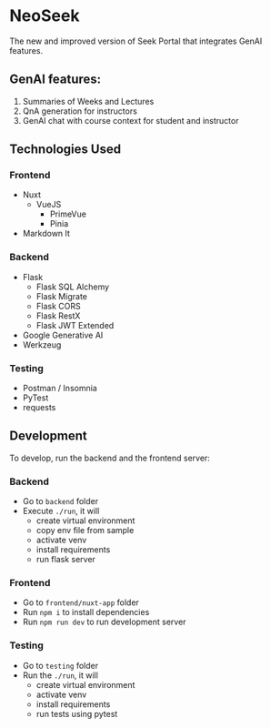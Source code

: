 # NeoSeek

The new and improved version of Seek Portal that integrates GenAI features.

## GenAI features:

1. Summaries of Weeks and Lectures
2. QnA generation for instructors
3. GenAI chat with course context for student and instructor

## Technologies Used

### Frontend

- Nuxt
  - VueJS
    - PrimeVue
    - Pinia
- Markdown It

### Backend

- Flask
  - Flask SQL Alchemy
  - Flask Migrate
  - Flask CORS
  - Flask RestX
  - Flask JWT Extended
- Google Generative AI
- Werkzeug

### Testing

- Postman / Insomnia
- PyTest
- requests

## Development

To develop, run the backend and the frontend server:

### Backend

- Go to `backend` folder
- Execute `./run`, it will
  - create virtual environment
  - copy env file from sample
  - activate venv
  - install requirements
  - run flask server

### Frontend

- Go to `frontend/nuxt-app` folder
- Run `npm i` to install dependencies
- Run `npm run dev` to run development server

### Testing

- Go to `testing` folder
- Run the `./run`, it will
  - create virtual environment
  - activate venv
  - install requirements
  - run tests using pytest
